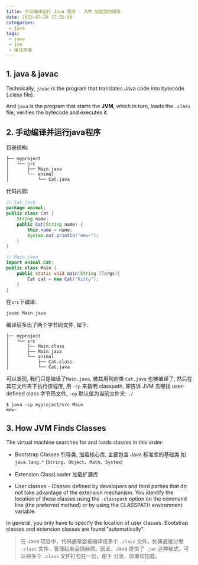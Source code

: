 ```yaml
---
title: 手动编译运行 Java 程序 - JVM 加载类的顺序
date: 2023-07-26 17:52:40
categories:
 - java
tags:
 - java
 - jvm
 - 编译原理
---
```


## 1. java & javac

Technically, `javac` is the program that translates Java code into bytecode (.class file).

And `java` is the program that starts the **JVM**, which in turn, loads the `.class` file, verifies the bytecode and executes it. 

## 2. 手动编译并运行java程序

目录结构:

```shell
├── myproject
│   └── src
│       ├── Main.java
│       └── animal
│           └── Cat.java
```

代码内容:

```java
// Cat.java
package animal;
public class Cat {
    String name;
    public Cat(String name) {
        this.name = name;
        System.out.println("mew~");
    }
}

// Main.java
import animal.Cat;
public class Main {
    public static void main(String []args){
        Cat cat = new Cat("kitty");
    }
}
```

在`src`下编译:

```shell
javac Main.java
```

编译后多出了两个字节码文件,  如下:

```shell
├── myproject
│   └── src
│       ├── Main.class
│       ├── Main.java
│       └── animal
│           ├── Cat.class
│           └── Cat.java
```

可以发现, 我们只是编译了`Main.java`, 被其用到的类 `Cat.java` 也被编译了, 然后在其它文件夹下执行该程序, 用 `-cp` 来指明 classpath, 即告诉 JVM 去哪找 user-defined class 字节码文件, `-cp` 默认值为当前文件夹: `./`

```shell
$ java -cp myproject/src Main 
mew~
```

## 3. How JVM Finds Classes

The virtual machine searches for and loads classes in this order:

- Bootstrap Classes 引导类, 加载核心库, 主要包含 Java 标准库的基础类 如 `java.lang.*` (`String`、`Object`、`Math`、`System`)

- Extension ClassLoader 加载扩展库

- User classes - Classes defined by developers and third parties that do not take advantage of the extension mechanism. You identify the location of these classes using the `-classpath` option on the command line (the preferred method) or by using the CLASSPATH environment variable. 

In general, you only have to specify the location of user classes. Bootstrap classes and extension classes are found "automatically".

> 在 Java 项目中，代码通常会被编译成多个 `.class` 文件。如果直接分发 `.class` 文件，管理起来会很麻烦。因此，Java 提供了 `.jar` 这种格式，可以把多个 `.class` 文件打包在一起，便于 分发、部署和加载。

